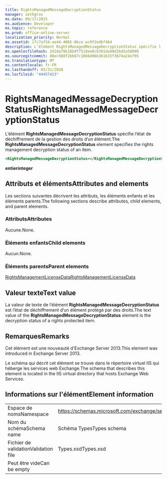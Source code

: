 ```yaml
---
title: RightsManagedMessageDecryptionStatus
manager: sethgros
ms.date: 09/17/2015
ms.audience: Developer
ms.topic: reference
ms.prod: office-online-server
localization_priority: Normal
ms.assetid: 17c7af54-aa44-4065-86ce-ac9f2edbf464
description: L’élément RightsManagedMessageDecryptionStatus spécifie l’état de déchiffrement de la gestion des droits d’un élément.
ms.openlocfilehash: 2d10a78b18b977518ee6c8301da40d2bd5a58900
ms.sourcegitcommit: 88ec988f2bb67c1866d06b361615f3674a24e795
ms.translationtype: MT
ms.contentlocale: fr-FR
ms.lasthandoff: 05/31/2020
ms.locfileid: "44457423"
---
```

# <a name="rightsmanagedmessagedecryptionstatus"></a><span data-ttu-id="95905-103">RightsManagedMessageDecryptionStatus</span><span class="sxs-lookup"><span data-stu-id="95905-103">RightsManagedMessageDecryptionStatus</span></span>

<span data-ttu-id="95905-104">L’élément **RightsManagedMessageDecryptionStatus** spécifie l’état de déchiffrement de la gestion des droits d’un élément.</span><span class="sxs-lookup"><span data-stu-id="95905-104">The **RightsManagedMessageDecryptionStatus** element specifies the rights management decryption status of an item.</span></span> 
  
```XML
<RightsManagedMessageDecryptionStatus></RightsManagedMessageDecryptionStatus>
```

 <span data-ttu-id="95905-105">**entier**</span><span class="sxs-lookup"><span data-stu-id="95905-105">**integer**</span></span>
## <a name="attributes-and-elements"></a><span data-ttu-id="95905-106">Attributs et éléments</span><span class="sxs-lookup"><span data-stu-id="95905-106">Attributes and elements</span></span>

<span data-ttu-id="95905-107">Les sections suivantes décrivent les attributs, les éléments enfants et les éléments parents.</span><span class="sxs-lookup"><span data-stu-id="95905-107">The following sections describe attributes, child elements, and parent elements.</span></span>
  
### <a name="attributes"></a><span data-ttu-id="95905-108">Attributs</span><span class="sxs-lookup"><span data-stu-id="95905-108">Attributes</span></span>

<span data-ttu-id="95905-109">Aucune.</span><span class="sxs-lookup"><span data-stu-id="95905-109">None.</span></span>
  
### <a name="child-elements"></a><span data-ttu-id="95905-110">Éléments enfants</span><span class="sxs-lookup"><span data-stu-id="95905-110">Child elements</span></span>

<span data-ttu-id="95905-111">Aucun.</span><span class="sxs-lookup"><span data-stu-id="95905-111">None.</span></span>
  
### <a name="parent-elements"></a><span data-ttu-id="95905-112">Éléments parents</span><span class="sxs-lookup"><span data-stu-id="95905-112">Parent elements</span></span>

[<span data-ttu-id="95905-113">RightsManagementLicenseData</span><span class="sxs-lookup"><span data-stu-id="95905-113">RightsManagementLicenseData</span></span>](rightsmanagementlicensedata.md)
  
## <a name="text-value"></a><span data-ttu-id="95905-114">Valeur texte</span><span class="sxs-lookup"><span data-stu-id="95905-114">Text value</span></span>

<span data-ttu-id="95905-115">La valeur de texte de l’élément **RightsManagedMessageDecryptionStatus** est l’état de déchiffrement d’un élément protégé par des droits.</span><span class="sxs-lookup"><span data-stu-id="95905-115">The text value of the **RightsManagedMessageDecryptionStatus** element is the decryption status of a rights protected item.</span></span> 
  
## <a name="remarks"></a><span data-ttu-id="95905-116">Remarques</span><span class="sxs-lookup"><span data-stu-id="95905-116">Remarks</span></span>

<span data-ttu-id="95905-117">Cet élément est une nouveauté d'Exchange Server 2013.</span><span class="sxs-lookup"><span data-stu-id="95905-117">This element was introduced in Exchange Server 2013.</span></span>
  
<span data-ttu-id="95905-118">Le schéma qui décrit cet élément se trouve dans le répertoire virtuel IIS qui héberge les services web Exchange.</span><span class="sxs-lookup"><span data-stu-id="95905-118">The schema that describes this element is located in the IIS virtual directory that hosts Exchange Web Services.</span></span>
  
## <a name="element-information"></a><span data-ttu-id="95905-119">Informations sur l'élément</span><span class="sxs-lookup"><span data-stu-id="95905-119">Element information</span></span>

|||
|:-----|:-----|
|<span data-ttu-id="95905-120">Espace de noms</span><span class="sxs-lookup"><span data-stu-id="95905-120">Namespace</span></span>  <br/> |https://schemas.microsoft.com/exchange/services/2006/types  <br/> |
|<span data-ttu-id="95905-121">Nom du schéma</span><span class="sxs-lookup"><span data-stu-id="95905-121">Schema name</span></span>  <br/> |<span data-ttu-id="95905-122">Schéma Types</span><span class="sxs-lookup"><span data-stu-id="95905-122">Types schema</span></span>  <br/> |
|<span data-ttu-id="95905-123">Fichier de validation</span><span class="sxs-lookup"><span data-stu-id="95905-123">Validation file</span></span>  <br/> |<span data-ttu-id="95905-124">Types.xsd</span><span class="sxs-lookup"><span data-stu-id="95905-124">Types.xsd</span></span>  <br/> |
|<span data-ttu-id="95905-125">Peut être vide</span><span class="sxs-lookup"><span data-stu-id="95905-125">Can be empty</span></span>  <br/> ||
   

